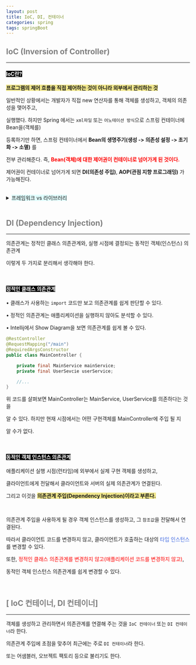 ```yaml
---
layout: post
title: IoC, DI, 컨테이너
categories: spring
tags: springBoot
---
```


## <span style="color:gray">IoC (Inversion of Controller)</span>

---

#### <span style="background-color:black; color:white">IoC란?</span>

**<span style="background-color:#F0E68C">프로그램의 제어 흐름을 직접 제어하는 것이 아니라 외부에서 관리하는 것</span>**
 
일반적인 상황에서는 개발자가 직접 new 연산자를 통해 객체를 생성하고, 객체의 의존성을 맺어주고, 

실행했다. 하지만 Spring 에서는 `xml파일` 또는 `어노테이션 방식`으로 스프링 컨테이너에 Bean을(객체를) 

등록하기만 하면, 스프링 컨테이너에서 **Bean의 생명주기(생성 -> 의존성 설정 -> 초기화 -> 소멸)** 를 

전부 관리해준다. 즉, **<span style="color:red">Bean(객체)에 대한 제어권이 컨테이너로 넘어가게 된 것이다.</span>**

제어권이 컨테이너로 넘어가게 되면 **DI(의존성 주입)**, **AOP(관점 지향 프로그래밍)** 가 가능해진다.

<br>

<details>
<summary><span style="background-color:#E0FFFF">프레임워크 vs 라이브러리</span></summary>
<div markdown="1">

<br>

✔︎ 내가 작성한 코드를 제어하고, 대신 실행하면 프레임워크

✔︎ 반면에 내가 작성한 코드가 직접 제어의 흐름을 담당한다면 그것은 라이브러리.

</div>
</details>

<br>

## <span style="color:gray">DI (Dependency Injection)</span>

---

의존관계는 정적인 클래스 의존관계와, 실행 시점에 결정되는 동적인 객체(인스턴스) 의존관계 

이렇게 두 가지로 분리해서 생각해야 한다.

<br>

#### <span style="background-color:black; color:white">정적인 클래스 의존관계</span>

• 클래스가 사용하는 `import` 코드만 보고 의존관계를 쉽게 판단할 수 있다.

• 정적인 의존관계는 애플리케이션을 실행하지 않아도 분석할 수 있다.

• Intellij에서 Show Diagram을 보면 의존관계를 쉽게 볼 수 있다.

```java
@RestController
@RequestMapping("/main")
@RequiredArgsConstructor
public class MainController {

    private final MainService mainService;
    private final UserSevcie userService;

    //...
}
```

위 코드를 살펴보면 MainController는 MainService, UserService를 의존하다는 것을

알 수 있다. 하지만 현재 시점에서는 어떤 구현객체를 MainController에 주입 될 지

알 수가 없다.

<br>

#### <span style="background-color:black; color:white">동적인 객체 인스턴스 의존관계</span>

애플리케이션 실행 시점(런타임)에 외부에서 실제 구현 객체를 생성하고,

클라이언트에게 전달해서 클라이언트와 서버의 실제 의존관계가 연결된다.

그리고 이것을 **<span style="background-color:#F0E68C">의존관계 주입(Dependency Injection)이라고 부른다.</span>**

<br>

의존관계 주입을 사용하게 될 경우 객체 인스턴스를 생성하고, 그 `참조값`을 전달해서 연결된다.

따라서 클라이언트 코드를 변경하지 않고, 클라이언트가 호출하는 대상의 <span style="color:#4169E1">타입 인스턴스</span>를 변경할 수 있다.

또한, <span style="color:red">정적인 클래스 의존관계를 변경하지 않고(애플리케이션 코드를 변경하지 않고)</span>,

동적인 객체 인스턴스 의존관계를 쉽게 변경할 수 있다.

<br>

## <span style="color:gray">[ IoC 컨테이너, DI 컨테이너]</span>

---

객체를 생성하고 관리하면서 의존관계를 연결해 주는 것을 `IoC 컨테이너` 또는 `DI 컨테이너`라 한다.

의존관계 주입에 초점을 맞추어 최근에는 주로 `DI 컨테이너`라 한다.

또는 어샘블러, 오브젝트 팩토리 등으로 불리기도 한다.